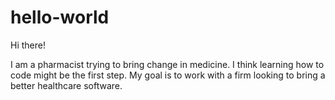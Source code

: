 # hello-world

Hi there!

I am a pharmacist trying to bring change in medicine. I think learning how to code might be the first step. My goal is to work with a firm looking to bring a better healthcare software.
